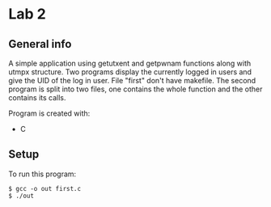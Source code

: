 # Lab 2

## General info
A simple application using getutxent and getpwnam functions along with utmpx structure.
Two programs display the currently logged in users and give the UID of the log in user. 
File "first" don't have makefile.
The second program is split into two files, one contains the whole function and the other contains its calls.

Program is created with:
* C

## Setup
To run this program:

```
$ gcc -o out first.c
$ ./out
```
